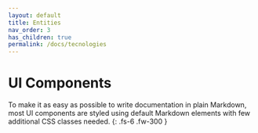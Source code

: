 ```yaml
---
layout: default
title: Entities
nav_order: 3
has_children: true
permalink: /docs/tecnologies
---
```


# UI Components

To make it as easy as possible to write documentation in plain Markdown, most UI components are styled using default Markdown elements with few additional CSS classes needed.
{: .fs-6 .fw-300 }